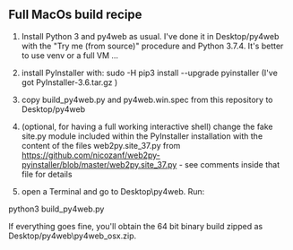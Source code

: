 ## Full MacOs build recipe
1. Install Python 3 and py4web as usual. I've done it in Desktop/py4web with the "Try me (from source)" procedure and Python 3.7.4. It's better to use venv or a full VM ...

1. install PyInstaller with:
sudo -H pip3 install --upgrade pyinstaller  (I've got PyInstaller-3.6.tar.gz )

1. copy build_py4web.py and py4web.win.spec from this repository to Desktop/py4web

1. (optional, for having a full working interactive shell) change the fake site.py module included within the PyInstaller installation with the content of the files web2py.site_37.py from https://github.com/nicozanf/web2py-pyinstaller/blob/master/web2py.site_37.py - see comments inside that file for details

1. open a Terminal and go to Desktop\py4web. Run:

python3 build_py4web.py

If everything goes fine, you'll obtain the 64 bit binary build zipped as Desktop/py4web\py4web_osx.zip.

